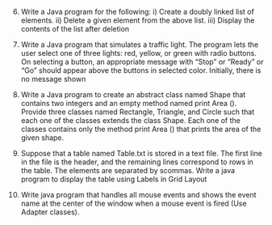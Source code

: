 6) Write a Java program for the following:
i) Create a doubly linked list of elements.
ii) Delete a given element from the above list.
iii) Display the contents of the list after deletion


7) Write a Java program that simulates a traffic light. The program lets the user select one of three lights: red, yellow, or green with radio buttons. On selecting a button, an appropriate message with “Stop” or “Ready” or “Go” should appear above the buttons in selected color. Initially, there is no message shown

8) Write a Java program to create an abstract class named Shape that contains two integers and an empty method named print Area (). Provide three classes named Rectangle, Triangle, and Circle such that each one of the classes extends the class Shape. Each one of the classes contains only the method print Area () that prints the area of the given shape.

9) Suppose that a table named Table.txt is stored in a text file. The first line in the file is the header, and the remaining lines correspond to rows in the table. The elements are separated by scommas. Write a java program to display the table using Labels in Grid Layout

10) Write java program that handles all mouse events and shows the event name at the center of the window when a mouse event is fired (Use Adapter classes).

